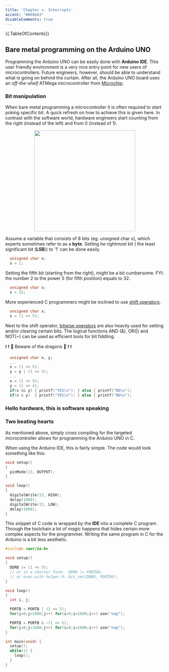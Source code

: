 ```yaml
---
title: 'Chapter x: Interrupts'
accent: "#008eb3"
disableComments: true
---
```


<!--
&laquo;&nbsp;[Terug naar Software ontwerp in C/C++](/teaching/cpp)<br/>
&raquo;&nbsp;[Naar de labo opgave](#oef)
-->

 {{.TableOfContents}} 

## Bare metal programming on the Arduino UNO

Programming the Arduino UNO can be easily done with **Arduino IDE**. This user friendly environment is a very nice entry point for new users of microcontrollers. Future engineers, however, should be able to understand what is going on behind the curtain. After all, the Arduino UNO board uses an _off-the-shelf_ ATMega microcontroller from [Microchip](https://www.microchip.com/design-centers/8-bit/avr-mcus).

### Bit manipulation
When bare metal programming a microcontroller it is often required to start poking specific bit. A quick refresh on how to achieve this is given here. In contrast with the software world, hardware engineers start counting from the right (instead of the left) and from 0 (instead of 1).

<center><img src="/img/0x_01.jpg" height=320/></center>

Assume a variable that consists of 8 bits (eg. unsigned char x), which experts sometimes refer to as a **byte**. Setting he rightmost bit ( the least significant bit (**LSB**)) to '1' can be done easily.

```C
  unsigned char x;
  x = 1;
```

Setting the fifth bit (starting from the right), might be a bit cumbersome. FYI: the number 2 to the power 5 (for fifth position) equals to 32.

```C
  unsigned char x;
  x = 32;
```

More experienced C programmers might be inclined to use [shift operators](https://en.wikipedia.org/wiki/Bitwise_operations_in_C#Shift_operators).

```C
  unsigned char x;
  x = (1 << 5);
```

Next to the shift operator, [bitwise operators](https://en.wikipedia.org/wiki/Bitwise_operations_in_C#Bitwise_operators) are also heavily used for setting and/or clearing certain bits. The logical functions AND (&), OR(|) and NOT(~) can be used as efficient tools for bit fiddling.

:heavy_exclamation_mark: :exclamation: :dragon: Beware of the dragons :dragon: :exclamation: :heavy_exclamation_mark:

```C
  unsigned char x, y;
  ...
  x = (1 << 5);
  y = y | (1 << 5);
  ...
  x = (1 << 5);
  y = (1 << 4);
  if(x && y) { printf("YES\n"); } else { printf("NO\n");
  if(x & y)  { printf("YES\n"); } else { printf("NO\n");
```

### Hello hardware, this is software speaking


### Two beating hearts
As mentioned above, simply cross compiling for the targeted microcontroller allows for programming the Arduino UNO in C.

When using the Arduino IDE, this is fairly simple. The code would look something like this:

```C
void setup()
{
  pinMode(13, OUTPUT);
}

void loop()
{
  digitalWrite(13, HIGH);
  delay(1000);
  digitalWrite(13, LOW);
  delay(1000);
}
```

This snippet of C code is wrapped by the **IDE** into a complete C program. Through the toolchain a lot of _magic_ happens that hides certain more complex aspects for the programmer. Writing the same program in C for the Arduino is a bit less aesthetic.

```C
#include <avr/io.h>

void setup()
{
  DDRB |= (1 << 5);
  // or in a shorter form:  DDRD |= PORTD6;
  // or even with helper.h: bit_set(DDRD, PORTD6);
}

void loop()
{
  int i, j;

  PORTB = PORTB | (1 << 5);
  for(j=0;j<1600;j++) for(i=0;i<1600;i++) asm("nop");

  PORTB = PORTB & ~(1 << 5);
  for(j=0;j<1600;j++) for(i=0;i<1600;i++) asm("nop");
}

int main(void) {
  setup();
  while(1) {
    loop();
  }
}
```


<!--
<center><img src="/img/placeholder.png" height=240/></center>
-->
